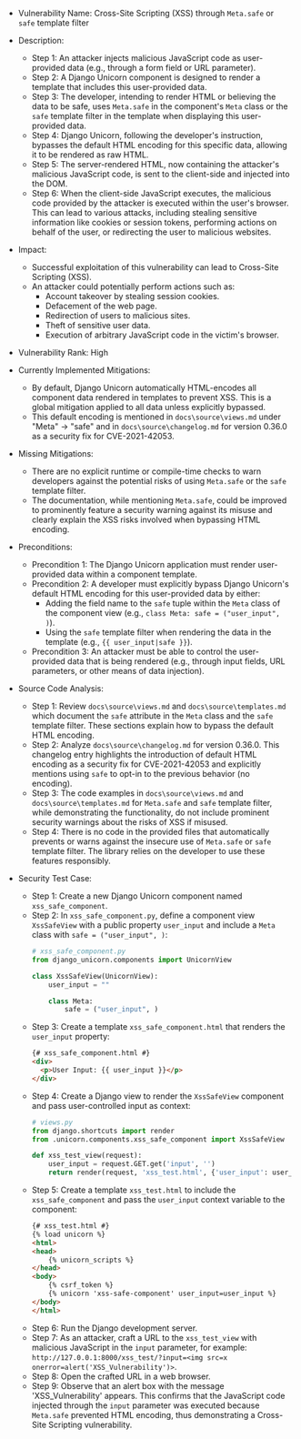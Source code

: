 - Vulnerability Name: Cross-Site Scripting (XSS) through `Meta.safe` or `safe` template filter

- Description:
  - Step 1: An attacker injects malicious JavaScript code as user-provided data (e.g., through a form field or URL parameter).
  - Step 2: A Django Unicorn component is designed to render a template that includes this user-provided data.
  - Step 3: The developer, intending to render HTML or believing the data to be safe, uses `Meta.safe` in the component's `Meta` class or the `safe` template filter in the template when displaying this user-provided data.
  - Step 4: Django Unicorn, following the developer's instruction, bypasses the default HTML encoding for this specific data, allowing it to be rendered as raw HTML.
  - Step 5: The server-rendered HTML, now containing the attacker's malicious JavaScript code, is sent to the client-side and injected into the DOM.
  - Step 6: When the client-side JavaScript executes, the malicious code provided by the attacker is executed within the user's browser. This can lead to various attacks, including stealing sensitive information like cookies or session tokens, performing actions on behalf of the user, or redirecting the user to malicious websites.

- Impact:
  - Successful exploitation of this vulnerability can lead to Cross-Site Scripting (XSS).
  - An attacker could potentially perform actions such as:
    - Account takeover by stealing session cookies.
    - Defacement of the web page.
    - Redirection of users to malicious sites.
    - Theft of sensitive user data.
    - Execution of arbitrary JavaScript code in the victim's browser.

- Vulnerability Rank: High

- Currently Implemented Mitigations:
  - By default, Django Unicorn automatically HTML-encodes all component data rendered in templates to prevent XSS. This is a global mitigation applied to all data unless explicitly bypassed.
  - This default encoding is mentioned in `docs\source\views.md` under "Meta" -> "safe" and in `docs\source\changelog.md` for version 0.36.0 as a security fix for CVE-2021-42053.

- Missing Mitigations:
  - There are no explicit runtime or compile-time checks to warn developers against the potential risks of using `Meta.safe` or the `safe` template filter.
  - The documentation, while mentioning `Meta.safe`, could be improved to prominently feature a security warning against its misuse and clearly explain the XSS risks involved when bypassing HTML encoding.

- Preconditions:
  - Precondition 1: The Django Unicorn application must render user-provided data within a component template.
  - Precondition 2: A developer must explicitly bypass Django Unicorn's default HTML encoding for this user-provided data by either:
    - Adding the field name to the `safe` tuple within the `Meta` class of the component view (e.g., `class Meta: safe = ("user_input", )`).
    - Using the `safe` template filter when rendering the data in the template (e.g., `{{ user_input|safe }}`).
  - Precondition 3: An attacker must be able to control the user-provided data that is being rendered (e.g., through input fields, URL parameters, or other means of data injection).

- Source Code Analysis:
  - Step 1: Review `docs\source\views.md` and `docs\source\templates.md` which document the `safe` attribute in the `Meta` class and the `safe` template filter. These sections explain how to bypass the default HTML encoding.
  - Step 2: Analyze `docs\source\changelog.md` for version 0.36.0. This changelog entry highlights the introduction of default HTML encoding as a security fix for CVE-2021-42053 and explicitly mentions using `safe` to opt-in to the previous behavior (no encoding).
  - Step 3: The code examples in `docs\source\views.md` and `docs\source\templates.md` for `Meta.safe` and `safe` template filter, while demonstrating the functionality, do not include prominent security warnings about the risks of XSS if misused.
  - Step 4: There is no code in the provided files that automatically prevents or warns against the insecure use of `Meta.safe` or `safe` template filter. The library relies on the developer to use these features responsibly.

- Security Test Case:
  - Step 1: Create a new Django Unicorn component named `xss_safe_component`.
  - Step 2: In `xss_safe_component.py`, define a component view `XssSafeView` with a public property `user_input` and include a `Meta` class with `safe = ("user_input", )`:
    ```python
    # xss_safe_component.py
    from django_unicorn.components import UnicornView

    class XssSafeView(UnicornView):
        user_input = ""

        class Meta:
            safe = ("user_input", )
    ```
  - Step 3: Create a template `xss_safe_component.html` that renders the `user_input` property:
    ```html
    {# xss_safe_component.html #}
    <div>
      <p>User Input: {{ user_input }}</p>
    </div>
    ```
  - Step 4: Create a Django view to render the `XssSafeView` component and pass user-controlled input as context:
    ```python
    # views.py
    from django.shortcuts import render
    from .unicorn.components.xss_safe_component import XssSafeView

    def xss_test_view(request):
        user_input = request.GET.get('input', '')
        return render(request, 'xss_test.html', {'user_input': user_input})
    ```
  - Step 5: Create a template `xss_test.html` to include the `xss_safe_component` and pass the `user_input` context variable to the component:
    ```html
    {# xss_test.html #}
    {% load unicorn %}
    <html>
    <head>
        {% unicorn_scripts %}
    </head>
    <body>
        {% csrf_token %}
        {% unicorn 'xss-safe-component' user_input=user_input %}
    </body>
    </html>
    ```
  - Step 6: Run the Django development server.
  - Step 7: As an attacker, craft a URL to the `xss_test_view` with malicious JavaScript in the `input` parameter, for example: `http://127.0.0.1:8000/xss_test/?input=<img src=x onerror=alert('XSS_Vulnerability')>`.
  - Step 8: Open the crafted URL in a web browser.
  - Step 9: Observe that an alert box with the message 'XSS_Vulnerability' appears. This confirms that the JavaScript code injected through the `input` parameter was executed because `Meta.safe` prevented HTML encoding, thus demonstrating a Cross-Site Scripting vulnerability.
